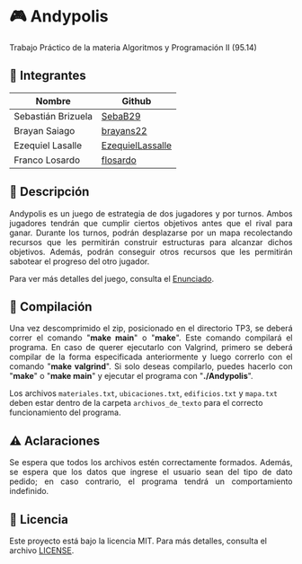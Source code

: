 # 🎮 Andypolis

Trabajo Práctico de la materia Algoritmos y Programación II (95.14)

## 👥 Integrantes  
| Nombre                  | Github                                                  |
|-------------------------|---------------------------------------------------------|
| Sebastián Brizuela      | [SebaB29](https://github.com/SebaB29)                   |
| Brayan Saiago           | [brayans22](https://github.com/brayans22)               |
| Ezequiel Lasalle        | [EzequielLassalle](https://github.com/EzequielLassalle) |
| Franco Losardo          | [flosardo](https://github.com/flosardo)                 |

## 📜 Descripción  
<p align="justify">
Andypolis es un juego de estrategia de dos jugadores y por turnos. Ambos jugadores tendrán que cumplir ciertos objetivos antes que el rival para ganar. Durante los turnos, podrán desplazarse por un mapa recolectando recursos que les permitirán construir estructuras para alcanzar dichos objetivos. Además, podrán conseguir otros recursos que les permitirán sabotear el progreso del otro jugador.
</p>

Para ver más detalles del juego, consulta el [Enunciado](Enunciado.pdf).

## 🔧 Compilación  
<p align="justify">
Una vez descomprimido el zip, posicionado en el directorio TP3, se deberá correr el comando "<b>make main</b>" o "<b>make</b>". Este comando compilará el programa. 
En caso de querer ejecutarlo con Valgrind, primero se deberá compilar de la forma especificada anteriormente y luego correrlo con el comando "<b>make valgrind</b>". 
Si solo deseas compilarlo, puedes hacerlo con "<b>make</b>" o "<b>make main</b>" y ejecutar el programa con "<b>./Andypolis</b>".

Los archivos `materiales.txt`, `ubicaciones.txt`, `edificios.txt` y `mapa.txt` deben estar dentro de la carpeta `archivos_de_texto` para el correcto funcionamiento del programa.
</p>

## ⚠️ Aclaraciones  
<p align="justify">
Se espera que todos los archivos estén correctamente formados. Además, se espera que los datos que ingrese el usuario sean del tipo de dato pedido; en caso contrario, el programa tendrá un comportamiento indefinido.
</p>

## 📄 Licencia  
Este proyecto está bajo la licencia MIT. Para más detalles, consulta el archivo [LICENSE](./LICENSE).
